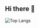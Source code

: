 ## Hi there 👋

<!--START_SECTION:waka-->
<!--END_SECTION:waka-->
![Top Langs](https://github-readme-stats.vercel.app/api/top-langs/?username=myusername&theme=tokyonight)

<!--
**HeadHunter4621/HeadHunter4621** is a ✨ _special_ ✨ repository because its `README.md` (this file) appears on your GitHub profile.

Here are some ideas to get you started:

- 🔭 I’m currently working on ...
- 🌱 I’m currently learning ...
- 👯 I’m looking to collaborate on ...
- 🤔 I’m looking for help with ...
- 💬 Ask me about ...
- 📫 How to reach me: ...
- 😄 Pronouns: ...
- ⚡ Fun fact: ...
-->

